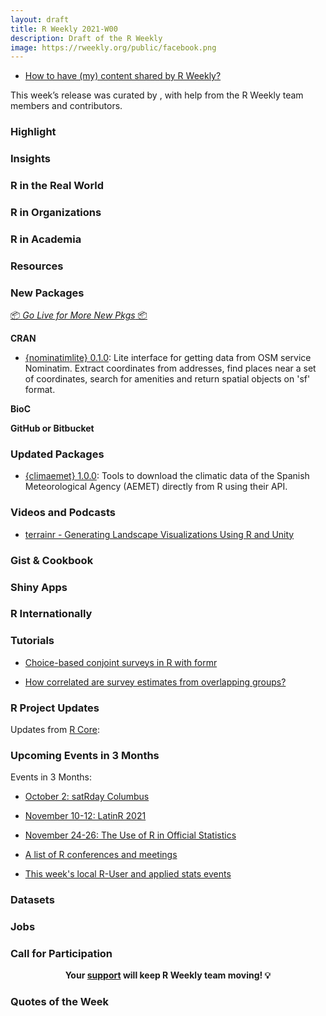 ```yaml
---
layout: draft
title: R Weekly 2021-W00
description: Draft of the R Weekly
image: https://rweekly.org/public/facebook.png
---
```



+ [How to have (my) content shared by R Weekly?](https://github.com/rweekly/rweekly.org#how-to-have-my-content-shared-by-r-weekly)

This week’s release was curated by [](), with help from the R Weekly team members and contributors.



###  Highlight



### Insights



### R in the Real World



###  R in Organizations



###  R in Academia



###  Resources



###  New Packages

<p class="added-hostname"><a href="https://rweekly.org/live" target="_blank" class="externalLink">📦 <i>Go Live for More New Pkgs</i> 📦</a></p>

**CRAN**

- [{nominatimlite} 0.1.0](https://cran.r-project.org/package=nominatimlite): Lite interface for getting data from OSM service Nominatim. Extract coordinates from addresses, find places near a set of coordinates, search for amenities and return spatial objects on 'sf' format.


**BioC**



**GitHub or Bitbucket**



### Updated Packages

- [{climaemet} 1.0.0](https://cran.r-project.org/package=climaemet): Tools to download the climatic data of the Spanish Meteorological Agency (AEMET) directly from R using their API.

###  Videos and Podcasts

+ [terrainr - Generating Landscape Visualizations Using R and Unity](https://www.youtube.com/watch?v=xWZ7QQMr_AQ)


### Gist & Cookbook



### Shiny Apps



### R Internationally



###  Tutorials

+ [Choice-based conjoint surveys in R with formr](https://www.jhelvy.com/posts/2021-09-18-choice-based-conjoint-surveys-in-r-with-formr/)

+ [How correlated are survey estimates from overlapping groups?](https://www.practicalsignificance.com/posts/how-correlated-are-survey-estimates-from-overlapping-groups/)
<!--<div class="post-more-begin></div><div class="post-more-end"></div>-->

###  R Project Updates

Updates from [R Core](http://developer.r-project.org/blosxom.cgi/R-devel/NEWS):


###  Upcoming Events in 3 Months

Events in 3 Months:

+ [October 2: satRday Columbus](https://columbus2021.satrdays.org/)

+ [November 10-12: LatinR 2021](https://latin-r.com/en)

+ [November 24-26: The Use of R in Official Statistics](https://r-project.ro/conference2021.html)

+ [A list of R conferences and meetings](https://jumpingrivers.github.io/meetingsR/events.html)

+ [This week's local R-User and applied stats events](https://community.rstudio.com/c/irl)


### Datasets

### Jobs




###  Call for Participation


<p class="hide-support added-hostname support-rweekly" style="text-align: center;font-weight: bold;">Your <a class="non-visited externalLink" href="https://www.patreon.com/rweekly" onclick="pas(this)">support</a> will keep R Weekly team moving! 💡</p>

###  Quotes of the Week
